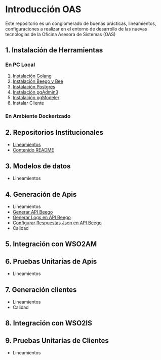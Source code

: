 # Introducción OAS

Este repositorio es un conglomerado de buenas prácticas, lineamientos, configuraciones a realizar en el entorno de desarrollo de las nuevas tecnologias de la Oficina Asesora de Sistemas (OAS)


## 1. Instalación de Herramientas

### En PC Local
1. [Instalación Golang](/instalacion_de_herramientas/golang.md)
3. [Instalación Beego y Bee](/instalacion_de_herramientas/beego.md)
4. [Instalación Postgres](/instalacion_de_herramientas/postgres.md)
5. [Instalación pgAdmin3](/instalacion_de_herramientas/pgadmin3.md)
6. [Instalación pgModeler](/instalacion_de_herramientas/pgmodeler.md)
7. Instalar Cliente

### En Ambiente Dockerizado



## 2. Repositorios Institucionales
- [Lineamientos](/repositorios_institucionales/lineamientos.md)
- [Contenido README](/repositorios_institucionales/contenido_readme.md)

## 3. Modelos de datos
- Lineamientos

## 4. Generación de Apis
- Lineamientos
- [Generar API Beego](/generacion_de_apis/generar_api.md)
- [Generar Logs en API Beego](/generacion_de_apis/logs_api.md)
- [Configurar Respuestas Json en API Beego](/generacion_de_apis/json_api.md)
- Calidad

## 5. Integración con WSO2AM

## 6. Pruebas Unitarias de Apis
- Lineamientos

## 7. Generación clientes
- Lineamientos
- Calidad

## 8. Integración con WSO2IS

## 9. Pruebas Unitarias de Clientes
- Lineamientos
